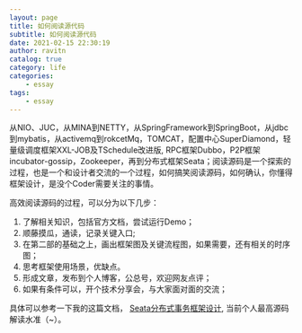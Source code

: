 ```yaml
---
layout: page
title: 如何阅读源代码
subtitle: 如何阅读源代码
date: 2021-02-15 22:30:19
author: ravitn
catalog: true
category: life
categories:
    - essay
tags:
    - essay
---
```


从NIO、JUC，从MINA到NETTY，从SpringFramework到SpringBoot，从jdbc到mybatis，从activemq到rokcetMq，TOMCAT，配置中心SuperDiamond，轻量级调度框架XXL-JOB及TSchedule改进版, RPC框架Dubbo，P2P框架incubator-gossip，Zookeeper，再到分布式框架Seata；阅读源码是一个探索的过程，也是一个和设计者交流的一个过程，如何搞笑阅读源码，如何确认，你懂得框架设计，是没个Coder需要关注的事情。

高效阅读源码的过程，可以分为以下几步：
1. 了解相关知识，包括官方文档，尝试运行Demo；
2. 顺藤摸瓜，通读，记录关键入口;
3. 在第二部的基础之上，画出框架图及关键流程图，如果需要，还有相关的时序图；
4. 思考框架使用场景，优缺点。
5. 形成文章，发布到个人博客，公总号，欢迎网友点评；
6. 如果有条件可以，开个技术分享会，与大家面对面的交流；

具体可以参考一下我的这篇文档，
[Seata分布式事务框架设计](https://donaldhan.github.io/seata/2021/02/08/seata-framework-design.html), 当前个人最高源码解读水准（~）。